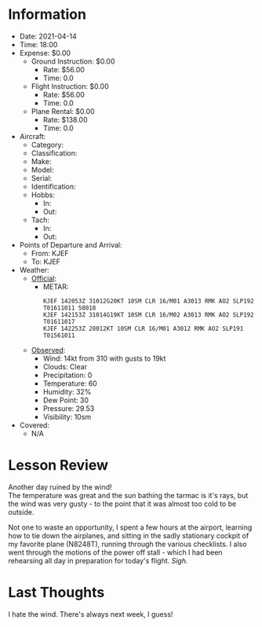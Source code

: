 # Information
- Date: 2021-04-14
- Time: 18:00
- Expense: $0.00
	- Ground Instruction: $0.00
		- Rate: $56.00
		- Time: 0.0
	- Flight Instruction: $0.00
		- Rate: $56.00
		- Time: 0.0
	- Plane Rental: $0.00
		- Rate: $138.00
		- Time: 0.0
- Aircraft:
	- Category: 
	- Classification: 
	- Make: 
	- Model: 
	- Serial: 
	- Identification: 
	- Hobbs: 
		- In: 
		- Out: 
	- Tach: 
		- In: 
		- Out: 
- Points of Departure and Arrival:
	- From: KJEF
	- To: KJEF
- Weather:
	- [Official](http://aviationwxchartsarchive.com/product/metar):
		- METAR: 
			```
			KJEF 142053Z 31012G20KT 10SM CLR 16/M01 A3013 RMK AO2 SLP192 T01611011 58018
			KJEF 142153Z 31014G19KT 10SM CLR 16/M02 A3013 RMK AO2 SLP192 T01611017
			KJEF 142253Z 28012KT 10SM CLR 16/M01 A3012 RMK AO2 SLP191 T01561011
			```
	- [Observed](https://www.wunderground.com/history/daily/us/mo/columbia/KJEF/):
		- Wind: 14kt from 310 with gusts to 19kt
		- Clouds: Clear
		- Precipitation: 0
		- Temperature: 60
		- Humidity: 32%
		- Dew Point: 30
		- Pressure: 29.53
		- Visibility: 10sm
- Covered:
	- N/A
# Lesson Review
Another day ruined by the wind!<br />
The temperature was great and the sun bathing the tarmac is it's rays, but the wind was very gusty - to the point that it was almost too cold to be outside.

Not one to waste an opportunity, I spent a few hours at the airport, learning how to tie down the airplanes, and sitting in the sadly stationary cockpit of my favorite plane (N8248T), running through the various checklists. I also went through the motions of the power off stall - which I had been rehearsing all day in preparation for today's flight. *Sigh.*

# Last Thoughts
I hate the wind.  There's always next week, I guess!